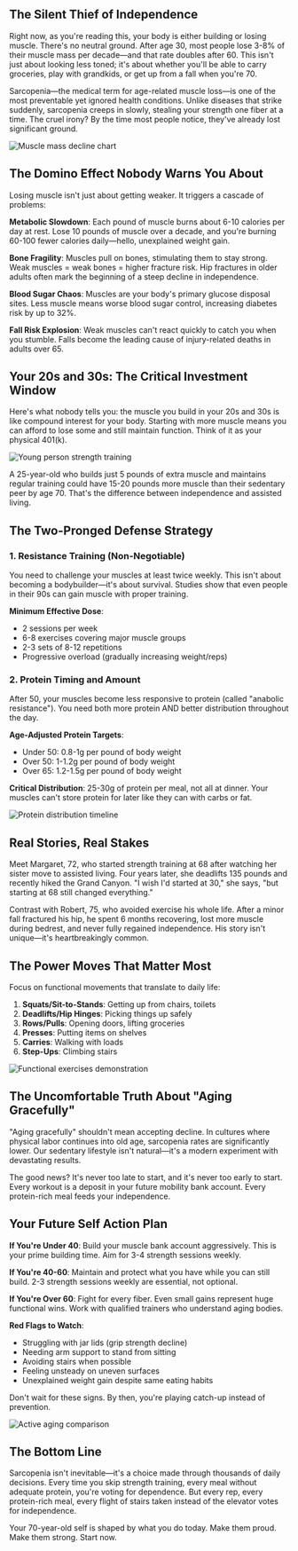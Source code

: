 ## The Silent Thief of Independence

Right now, as you're reading this, your body is either building or losing muscle. There's no neutral ground. After age 30, most people lose 3-8% of their muscle mass per decade—and that rate doubles after 60. This isn't just about looking less toned; it's about whether you'll be able to carry groceries, play with grandkids, or get up from a fall when you're 70.

Sarcopenia—the medical term for age-related muscle loss—is one of the most preventable yet ignored health conditions. Unlike diseases that strike suddenly, sarcopenia creeps in slowly, stealing your strength one fiber at a time. The cruel irony? By the time most people notice, they've already lost significant ground.

![Muscle mass decline chart](/images/knowledge-base/f47ac10b-58cc-4372-a567-0e02b2c3d484/muscle-mass-chart.png)

## The Domino Effect Nobody Warns You About

Losing muscle isn't just about getting weaker. It triggers a cascade of problems:

**Metabolic Slowdown**: Each pound of muscle burns about 6-10 calories per day at rest. Lose 10 pounds of muscle over a decade, and you're burning 60-100 fewer calories daily—hello, unexplained weight gain.

**Bone Fragility**: Muscles pull on bones, stimulating them to stay strong. Weak muscles = weak bones = higher fracture risk. Hip fractures in older adults often mark the beginning of a steep decline in independence.

**Blood Sugar Chaos**: Muscles are your body's primary glucose disposal sites. Less muscle means worse blood sugar control, increasing diabetes risk by up to 32%.

**Fall Risk Explosion**: Weak muscles can't react quickly to catch you when you stumble. Falls become the leading cause of injury-related deaths in adults over 65.

## Your 20s and 30s: The Critical Investment Window

Here's what nobody tells you: the muscle you build in your 20s and 30s is like compound interest for your body. Starting with more muscle means you can afford to lose some and still maintain function. Think of it as your physical 401(k).

![Young person strength training](/images/knowledge-base/f47ac10b-58cc-4372-a567-0e02b2c3d484/young-strength-training.png)

A 25-year-old who builds just 5 pounds of extra muscle and maintains regular training could have 15-20 pounds more muscle than their sedentary peer by age 70. That's the difference between independence and assisted living.

## The Two-Pronged Defense Strategy

### 1. Resistance Training (Non-Negotiable)

You need to challenge your muscles at least twice weekly. This isn't about becoming a bodybuilder—it's about survival. Studies show that even people in their 90s can gain muscle with proper training.

**Minimum Effective Dose**:
- 2 sessions per week
- 6-8 exercises covering major muscle groups
- 2-3 sets of 8-12 repetitions
- Progressive overload (gradually increasing weight/reps)

### 2. Protein Timing and Amount

After 50, your muscles become less responsive to protein (called "anabolic resistance"). You need both more protein AND better distribution throughout the day.

**Age-Adjusted Protein Targets**:
- Under 50: 0.8-1g per pound of body weight
- Over 50: 1-1.2g per pound of body weight
- Over 65: 1.2-1.5g per pound of body weight

**Critical Distribution**: 25-30g of protein per meal, not all at dinner. Your muscles can't store protein for later like they can with carbs or fat.

![Protein distribution timeline](/images/knowledge-base/f47ac10b-58cc-4372-a567-0e02b2c3d484/protein-distribution.png)

## Real Stories, Real Stakes

Meet Margaret, 72, who started strength training at 68 after watching her sister move to assisted living. Four years later, she deadlifts 135 pounds and recently hiked the Grand Canyon. "I wish I'd started at 30," she says, "but starting at 68 still changed everything."

Contrast with Robert, 75, who avoided exercise his whole life. After a minor fall fractured his hip, he spent 6 months recovering, lost more muscle during bedrest, and never fully regained independence. His story isn't unique—it's heartbreakingly common.

## The Power Moves That Matter Most

Focus on functional movements that translate to daily life:

1. **Squats/Sit-to-Stands**: Getting up from chairs, toilets
2. **Deadlifts/Hip Hinges**: Picking things up safely
3. **Rows/Pulls**: Opening doors, lifting groceries
4. **Presses**: Putting items on shelves
5. **Carries**: Walking with loads
6. **Step-Ups**: Climbing stairs

![Functional exercises demonstration](/images/knowledge-base/f47ac10b-58cc-4372-a567-0e02b2c3d484/functional-exercises.png)

## The Uncomfortable Truth About "Aging Gracefully"

"Aging gracefully" shouldn't mean accepting decline. In cultures where physical labor continues into old age, sarcopenia rates are significantly lower. Our sedentary lifestyle isn't natural—it's a modern experiment with devastating results.

The good news? It's never too late to start, and it's never too early to start. Every workout is a deposit in your future mobility bank account. Every protein-rich meal feeds your independence.

## Your Future Self Action Plan

**If You're Under 40**: Build your muscle bank account aggressively. This is your prime building time. Aim for 3-4 strength sessions weekly.

**If You're 40-60**: Maintain and protect what you have while you can still build. 2-3 strength sessions weekly are essential, not optional.

**If You're Over 60**: Fight for every fiber. Even small gains represent huge functional wins. Work with qualified trainers who understand aging bodies.

**Red Flags to Watch**:
- Struggling with jar lids (grip strength decline)
- Needing arm support to stand from sitting
- Avoiding stairs when possible
- Feeling unsteady on uneven surfaces
- Unexplained weight gain despite same eating habits

Don't wait for these signs. By then, you're playing catch-up instead of prevention.

![Active aging comparison](/images/knowledge-base/f47ac10b-58cc-4372-a567-0e02b2c3d484/active-aging.png)

## The Bottom Line

Sarcopenia isn't inevitable—it's a choice made through thousands of daily decisions. Every time you skip strength training, every meal without adequate protein, you're voting for dependence. But every rep, every protein-rich meal, every flight of stairs taken instead of the elevator votes for independence.

Your 70-year-old self is shaped by what you do today. Make them proud. Make them strong. Start now.